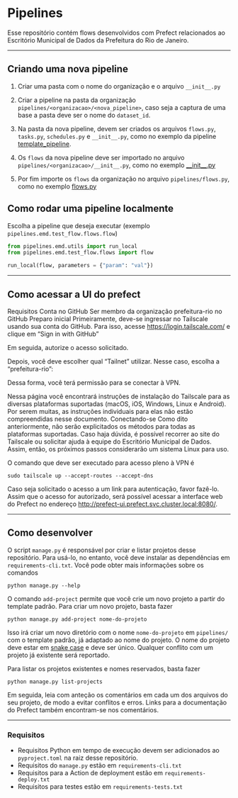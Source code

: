 # Pipelines

Esse repositório contém flows desenvolvidos com Prefect relacionados ao Escritório Municipal de Dados da Prefeitura do Rio de Janeiro.

----


## Criando uma nova pipeline

1. Criar uma pasta com o nome do organização e o arquivo `__init__.py`

2. Criar a pipeline na pasta da organização `pipelines/<organizacao>/<nova_pipeline>`, caso seja a captura de uma base a pasta deve ser o nome do `dataset_id`. 

3. Na pasta da nova pipeline, devem ser criados os arquivos `flows.py`, `tasks.py`, `schedules.py` e `__init__.py`, como no exemplo da pipeline [template_pipeline](/pipelines/emd/template_pipeline/).

4. Os `flows` da nova pipeline deve ser importado no arquivo `pipelines/<organizacao>/__init__.py`, como no exemplo [\_\_init\_\_.py](/pipelines/emd/__init__.py)

5. Por fim importe os `flows` da organização no arquivo `pipelines/flows.py`, como no exemplo [flows.py](/pipelines/flows.py)


## Como rodar uma pipeline localmente

 Escolha a pipeline que deseja executar (exemplo `pipelines.emd.test_flow.flows.flow`)

```py
from pipelines.emd.utils import run_local
from pipelines.emd.test_flow.flows import flow

run_local(flow, parameters = {"param": "val"})
```

----

## Como acessar a UI do prefect

Requisitos
Conta no GitHub
Ser membro da organização prefeitura-rio no GitHub
Preparo inicial
Primeiramente, deve-se ingressar no Tailscale usando sua conta do GitHub. Para isso, acesse https://login.tailscale.com/ e clique em “Sign in with GitHub”

Em seguida, autorize o acesso solicitado.

Depois, você deve escolher qual “Tailnet” utilizar. Nesse caso, escolha a “prefeitura-rio”:

Dessa forma, você terá permissão para se conectar à VPN.

Nessa página você encontrará instruções de instalação do Tailscale para as diversas plataformas suportadas (macOS, iOS, Windows, Linux e Android). Por serem muitas, as instruções individuais para elas não estão compreendidas nesse documento.
Conectando-se
Como dito anteriormente, não serão explicitados os métodos para todas as plataformas suportadas. Caso haja dúvida, é possível recorrer ao site do Tailscale ou solicitar ajuda à equipe do Escritório Municipal de Dados. Assim, então, os próximos passos considerarão um sistema Linux para uso.

O comando que deve ser executado para acesso pleno à VPN é

```
sudo tailscale up --accept-routes --accept-dns
```

Caso seja solicitado o acesso a um link para autenticação, favor fazê-lo. Assim que o acesso for autorizado, será possível acessar a interface web do Prefect no endereço http://prefect-ui.prefect.svc.cluster.local:8080/.

----

## Como desenvolver

O script `manage.py` é responsável por criar e listar projetos desse repositório. Para usá-lo, no entanto, você deve instalar as dependências em `requirements-cli.txt`. Você pode obter mais informações sobre os comandos

```
python manage.py --help
```

O comando `add-project` permite que você crie um novo projeto a partir do template padrão. Para criar um novo projeto, basta fazer

```
python manage.py add-project nome-do-projeto
```

Isso irá criar um novo diretório com o nome `nome-do-projeto` em `pipelines/` com o template padrão, já adaptado ao nome do projeto. O nome do projeto deve estar em [snake case](https://en.wikipedia.org/wiki/Snake_case) e deve ser único. Qualquer conflito com um projeto já existente será reportado.

Para listar os projetos existentes e nomes reservados, basta fazer

```
python manage.py list-projects
```

Em seguida, leia com anteção os comentários em cada um dos arquivos do seu projeto, de modo a evitar conflitos e erros.
Links para a documentação do Prefect também encontram-se nos comentários.

----

### Requisitos

- Requisitos Python em tempo de execução devem ser adicionados ao `pyproject.toml` na raiz desse repositório.
- Requisitos do `manage.py` estão em `requirements-cli.txt`
- Requisitos para a Action de deployment estão em `requirements-deploy.txt`
- Requisitos para testes estão em `requirements-tests.txt`
